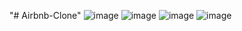 "# Airbnb-Clone" 
![image](https://github.com/archit1210/Airbnb-Clone/assets/115661461/d63c6f93-0a6b-462f-86bd-c5ed68c28aa2)
![image](https://github.com/archit1210/Airbnb-Clone/assets/115661461/23dd6969-697c-46ca-8cba-59c29a7b2a56)
![image](https://github.com/archit1210/Airbnb-Clone/assets/115661461/97793dd1-4bad-4a48-9871-e2ddbe8e6951)
![image](https://github.com/archit1210/Airbnb-Clone/assets/115661461/cbc98edc-9eda-49a4-82f3-2166dd9008ef)


